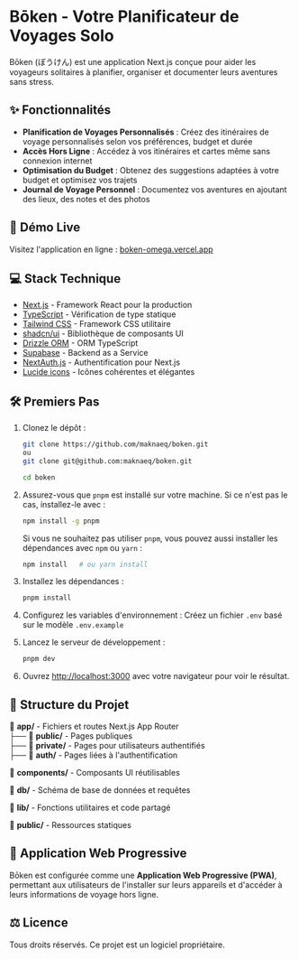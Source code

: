 # Bōken - Votre Planificateur de Voyages Solo

Bōken (ぼうけん) est une application Next.js conçue pour aider les voyageurs solitaires à planifier, organiser et documenter leurs aventures sans stress.

## ✨ Fonctionnalités

- **Planification de Voyages Personnalisés** : Créez des itinéraires de voyage personnalisés selon vos préférences, budget et durée
- **Accès Hors Ligne** : Accédez à vos itinéraires et cartes même sans connexion internet
- **Optimisation du Budget** : Obtenez des suggestions adaptées à votre budget et optimisez vos trajets
- **Journal de Voyage Personnel** : Documentez vos aventures en ajoutant des lieux, des notes et des photos

## 🚀 Démo Live

Visitez l'application en ligne : [boken-omega.vercel.app](https://boken-omega.vercel.app)

## 💻 Stack Technique

- [Next.js](https://nextjs.org/) - Framework React pour la production
- [TypeScript](https://www.typescriptlang.org/) - Vérification de type statique
- [Tailwind CSS](https://tailwindcss.com/) - Framework CSS utilitaire
- [shadcn/ui](https://ui.shadcn.com/) - Bibliothèque de composants UI
- [Drizzle ORM](https://orm.drizzle.team/) - ORM TypeScript
- [Supabase](https://supabase.com/) - Backend as a Service
- [NextAuth.js](https://next-auth.js.org/) - Authentification pour Next.js
- [Lucide icons](https://lucide.dev/) - Icônes cohérentes et élégantes

## 🛠️ Premiers Pas

1. Clonez le dépôt :

   ```bash
   git clone https://github.com/maknaeq/boken.git
   ou
   git clone git@github.com:maknaeq/boken.git

   cd boken
   ```

2. Assurez-vous que `pnpm` est installé sur votre machine. Si ce n'est pas le cas, installez-le avec :

   ```bash
   npm install -g pnpm
   ```

   Si vous ne souhaitez pas utiliser `pnpm`, vous pouvez aussi installer les dépendances avec `npm` ou `yarn` :

   ```bash
   npm install   # ou yarn install
   ```

3. Installez les dépendances :

   ```bash
   pnpm install
   ```

4. Configurez les variables d'environnement : Créez un fichier `.env` basé sur le modèle `.env.example`

5. Lancez le serveur de développement :

   ```bash
   pnpm dev
   ```

6. Ouvrez [http://localhost:3000](http://localhost:3000) avec votre navigateur pour voir le résultat.

## 📂 Structure du Projet

📁 **app/** - Fichiers et routes Next.js App Router  
 ├── 📂 **public/** - Pages publiques  
 ├── 📂 **private/** - Pages pour utilisateurs authentifiés  
 ├── 📂 **auth/** - Pages liées à l'authentification

📁 **components/** - Composants UI réutilisables

📁 **db/** - Schéma de base de données et requêtes

📁 **lib/** - Fonctions utilitaires et code partagé

📁 **public/** - Ressources statiques

## 📱 Application Web Progressive

Bōken est configurée comme une **Application Web Progressive (PWA)**, permettant aux utilisateurs de l'installer sur leurs appareils et d'accéder à leurs informations de voyage hors ligne.

## ⚖️ Licence

Tous droits réservés. Ce projet est un logiciel propriétaire.
